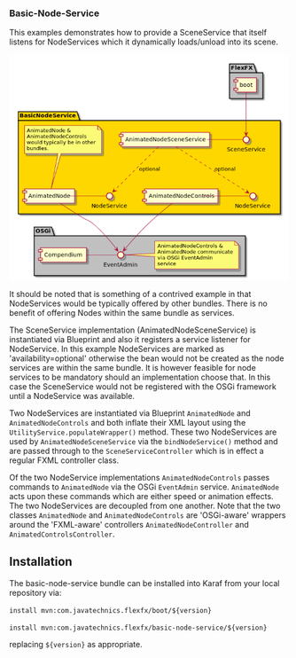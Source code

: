 ### Basic-Node-Service
This examples demonstrates how to provide a SceneService that itself listens for NodeServices which it dynamically loads/unload into its scene.

  ![Basic Node Service](basic_node_service.png)
    

It should be noted that is something of a contrived example in that NodeServices would be typically offered by other bundles. There is no benefit of offering Nodes within the same bundle as services.

The SceneService implementation (AnimatedNodeSceneService) is instantiated via Blueprint and also it registers a service listener for NodeService. In this example NodeServices are marked as 'availability=optional' otherwise the bean would not be created as the node services are within the same bundle. It is however feasible for node services to be mandatory should an implementation choose that. In this case the SceneService would not be registered with the OSGi framework until a NodeService was available.

Two NodeServices are instantiated via Blueprint `AnimatedNode` and `AnimatedNodeControls` and both inflate their XML layout using the `UtilityService.populateWrapper()` method. These two NodeServices are used by `AnimatedNodeSceneService` via the `bindNodeService()` method and are passed through to the `SceneServiceController` which is in effect a regular FXML controller class.

Of the two NodeService implementations `AnimatedNodeControls` passes commands to `AnimatedNode` via the OSGi `EventAdmin` service. `AnimatedNode` acts upon these commands which are either speed or animation effects. The two NodeServices are decoupled from one another. Note that the two classes `AnimatedNode` and `AnimatedNodeControls` are 'OSGi-aware' wrappers around the 'FXML-aware' controllers `AnimatedNodeController` and `AnimatedControlsController`. 
## Installation

The basic-node-service bundle can be installed into Karaf from your local repository via:

`install mvn:com.javatechnics.flexfx/boot/${version}`

`install mvn:com.javatechnics.flexfx/basic-node-service/${version}`

replacing `${version}` as appropriate.